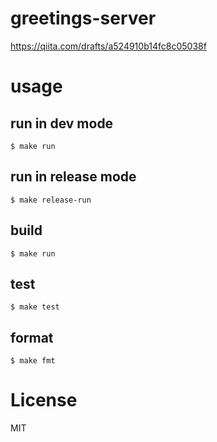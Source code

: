 # greetings-server

https://qiita.com/drafts/a524910b14fc8c05038f

# usage

## run in dev mode

```
$ make run
```

## run in release mode

```
$ make release-run
```

## build

```
$ make run
```

## test

```
$ make test
```

## format

```
$ make fmt
```
# License
MIT
